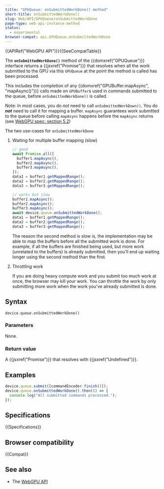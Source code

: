 ```yaml
---
title: "GPUQueue: onSubmittedWorkDone() method"
short-title: onSubmittedWorkDone()
slug: Web/API/GPUQueue/onSubmittedWorkDone
page-type: web-api-instance-method
status:
  - experimental
browser-compat: api.GPUQueue.onSubmittedWorkDone
---
```


{{APIRef("WebGPU API")}}{{SeeCompatTable}}

The **`onSubmittedWorkDone()`** method of the
{{domxref("GPUQueue")}} interface returns a {{jsxref("Promise")}} that resolves when all the work submitted to the GPU via this `GPUQueue` at the point the method is called has been processed.

This includes the completion of any {{domxref("GPUBuffer.mapAsync", "mapAsync()")}} calls made on `GPUBuffer`s used in commands submitted to the queue, before `onSubmittedWorkDone()` is called.

Note: In most cases, you do _not_ need to call `onSubmittedWorkDown()`. You do **_not_** need to call it for mapping a buffer. `mapAsync` guarantees work submitted
to the queue before calling `mapAsync` happens before the `mapAsync` returns (see [WebGPU spec: section 5.2](https://www.w3.org/TR/webgpu/#buffer-mapping))

The two use-cases for `onSubmittedWorkDone`

1. Waiting for multiple buffer mapping (slow)

   ```js
   // good
   await Promise.all([
     buffer1.mapAsync(),
     buffer2.mapAsync(),
     buffer3.mapAsync(),
   ]);
   data1 = buffer1.getMappedRange();
   data2 = buffer2.getMappedRange();
   data3 = buffer3.getMappedRange();
   ```

   ```js
   // works but slow
   buffer1.mapAsync();
   buffer2.mapAsync();
   buffer3.mapAsync();
   await device.queue.onSubmittedWorkDone();
   data1 = buffer1.getMappedRange();
   data2 = buffer2.getMappedRange();
   data3 = buffer3.getMappedRange();
   ```

   The reason the second method is slow is, the implementation may be able to map the buffers before all the submitted work is done.
   For example, if all the buffers are finished being used, but more work (unrelated to the buffers) is already submitted, then
   you'll end up waiting longer using the second method than the first.

2. Throttling work

   If you are doing heavy compute work and you submit too much work at once, the browser may kill your work.
   You can throttle the work by only submitting more work when the work you've already submitted is done.

## Syntax

```js-nolint
device.queue.onSubmittedWorkDone()
```

### Parameters

None.

### Return value

A {{jsxref("Promise")}} that resolves with {{jsxref("Undefined")}}.

## Examples

```js
device.queue.submit([commandEncoder.finish()]);
device.queue.onSubmittedWorkDone().then(() => {
  console.log("All submitted commands processed.");
});
```

## Specifications

{{Specifications}}

## Browser compatibility

{{Compat}}

## See also

- The [WebGPU API](/en-US/docs/Web/API/WebGPU_API)
